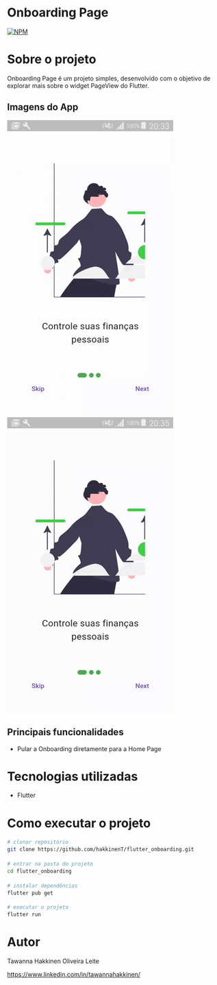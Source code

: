 # Onboarding Page
[![NPM](https://img.shields.io/npm/l/react)](https://github.com/hakkinenT/flutter_onboarding/blob/master/LICENSE) 

# Sobre o projeto

Onboarding Page é um projeto simples, desenvolvido com o objetivo de explorar mais sobre o widget PageView do Flutter.

## Imagens do App
![Gif 1](https://github.com/hakkinenT/assets/blob/master/flutter-projects/flutter-onboarding/video1.gif) ![Gif 2](https://github.com/hakkinenT/assets/blob/master/flutter-projects/flutter-onboarding/video.gif)


## Principais funcionalidades
- Pular a Onboarding diretamente para a Home Page


# Tecnologias utilizadas
- Flutter


# Como executar o projeto

```bash
# clonar repositório
git clone https://github.com/hakkinenT/flutter_onboarding.git

# entrar na pasta do projeto 
cd flutter_onboarding

# instalar dependências
flutter pub get

# executar o projeto
flutter run
```

# Autor

Tawanna Hakkinen Oliveira Leite

https://www.linkedin.com/in/tawannahakkinen/
